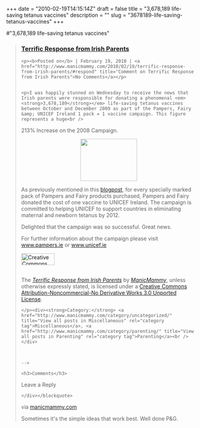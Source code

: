 +++
date = "2010-02-19T14:15:14Z"
draft = false
title = "3,678,189 life-saving tetanus vaccines"
description = ""
slug = "3678189-life-saving-tetanus-vaccines"
+++

#"3,678,189 life-saving tetanus vaccines"


 <div class="posterous_bookmarklet_entry">
 <blockquote><div>
 <h3><a href="http://www.manicmammy.com/2010/02/19/terrific-response-from-irish-parents/" rel="bookmark">Terrific Response from Irish Parents</a></h3>
	
	<p><b>Posted on</b> | February 19, 2010 | <a href="http://www.manicmammy.com/2010/02/19/terrific-response-from-irish-parents/#respond" title="Comment on Terrific Response from Irish Parents">No Comments</a></p>
	
 
	<p>I was happily stunned on Wednesday to receive the news that Irish parents were responsible for donating a phenomenal <em><strong>3,678,189</strong></em> life-saving tetanus vaccines between October and December 2009 as part of the Pampers, Fairy &amp; UNICEF Ireland 1 pack = 1 vaccine campaign. This figure represents a huge<br />
213% Increase on the 2008 Campaign.</p>
<p style="text-align: center;"><a href="http://www.manicmammy.com/wp-content/uploads/2010/02/pampers3.jpg"><img title="pampers" src="http://www.manicmammy.com/wp-content/uploads/2010/02/pampers3.jpg" height="112" alt="" width="150" style="margin-left: 150px; margin-right: 150px;" /></a></p><p></p>
<p>As previously mentioned in this <a href="http://www.manicmammy.com/2009/10/01/natascha-me-and-charidee/" target="_blank">blogpost</a>, for every specially marked pack of Pampers and Fairy products purchased, Pampers and Fairy donated the cost of one vaccine to UNICEF Ireland. The campaign is committed to helping UNICEF to support countries in eliminating maternal and newborn tetanus by 2012.</p>
<p>Delighted that the campaign was so successful. Great news.</p>
<p>For further information about the campaign please visit <a href="http://www.pampers.ie/" target="_blank">www.pampers.ie</a> or <a href="http://www.unicef.ie/" target="_blank">www.unicef.ie</a></p>


<div><a href="http://creativecommons.org/licenses/by-nc-nd/3.0/" rel="license"><img src="http://i.creativecommons.org/l/by-nc-nd/3.0/88x31.png" height="31" alt="Creative Commons License" width="88" /></a><p><br />The <em><a href="http://www.manicmammy.com/2010/02/19/terrific-response-from-irish-parents/">Terrific Response from Irish Parents</a></em> by <em><a href="http://www.manicmammy.com">ManicMammy</a></em>, unless otherwise expressly stated, is licensed under a <a href="http://creativecommons.org/licenses/by-nc-nd/3.0/" rel="license">Creative Commons Attribution-Noncommercial-No Derivative Works 3.0 Unported License</a>.</p></div>

<p>
	
	</p><div><strong>Category:</strong> <a href="http://www.manicmammy.com/category/uncategorized/" title="View all posts in Miscellaneous" rel="category tag">Miscellaneous</a>, <a href="http://www.manicmammy.com/category/parenting/" title="View all posts in Parenting" rel="category tag">Parenting</a><br /></div>
	
	
 
	-->
	
	<h3>Comments</h3>
	


<div>

 

 


<p>Leave a Reply</p>



</div>


	
	
	</div></blockquote>

<div class="posterous_quote_citation">via <a href="http://www.manicmammy.com/2010/02/19/terrific-response-from-irish-parents/?utm_source=feedburner&amp;utm_medium=feed&amp;utm_campaign=Feed%3A+ManicmammysBlog+%28ManicMammy%27s+Blog%29&amp;utm_content=Google+Reader">manicmammy.com</a></div>
 <p>Sometimes it's the simple ideas that work best. Well done P&G.</p></div>
 